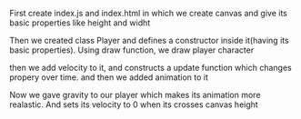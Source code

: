 <!-- SETUP -->
First create index.js and index.html in which we create canvas and give its basic properties like height and widht
<!-- Constructor -->
Then we created class Player and defines a constructor inside it(having its basic properties). Using draw function, we draw player character
<!-- Velocity and Update function -->
then we add velocity to it, and constructs a update function which changes propery over time. and then we added animation to it
<!-- Gravity -->
Now we gave gravity to our player which makes its animation more realastic. And sets its velocity to 0 when its crosses canvas height
<!-- Player movement -->

